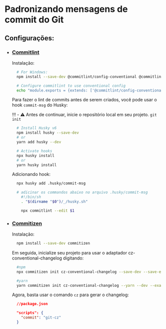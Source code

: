 # Padronizando mensagens de commit do Git

## Configurações:

- ### [Commitlint](https://github.com/conventional-changelog/commitlint)
  Instalação:
  ```bash
    # For Windows:
    npm install --save-dev @commitlint/config-conventional @commitlint/cli

    # Configure commitlint to use conventional config
    echo "module.exports = {extends: ['@commitlint/config-conventional']}" > commitlint.config.js
  ```
  Para fazer o lint de commits antes de serem criados, você pode usar o hook `commit-msg` do Husky:

  !!! - ⚠️ Antes de continuar, inicie o repositório local em seu projeto. `git init`
    
    ```bash
      # Install Husky v6
      npm install husky --save-dev
      # or
      yarn add husky --dev

      # Activate hooks
      npx husky install
      # or
      yarn husky install
    ```
  Adicionando hook:
  ```sh
    npx husky add .husky/commit-msg

    # adicinar os commandos abaixo no arquivo .husky/commit-msg
      #!/bin/sh
      . "$(dirname "$0")/_/husky.sh"

      npx commitlint --edit $1
  ```
- ### [Commitizen](https://github.com/commitizen/cz-cli)
  Instalação:
  ```bash
    npm install --save-dev commitizen
  ```
  Em seguida, inicialize seu projeto para usar o adaptador cz-conventional-changelog digitando:
  ```bash
    #npm
    npx commitizen init cz-conventional-changelog --save-dev --save-exact

    #yarn
    yarn commitizen init cz-conventional-changelog --yarn --dev --exact
  ```
  Agora, basta usar o comando `cz` para gerar o changelog:
  ```json
    //package.json

    "scripts": {
      "commit": "git-cz"
    }